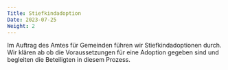 ```yaml
---
Title: Stiefkindadoption
Date: 2023-07-25
Weight: 2
---
```

Im Auftrag des Amtes für Gemeinden führen wir Stiefkindadoptionen durch. Wir klären ab ob die Voraussetzungen für eine Adoption gegeben sind und begleiten die Beteiligten in diesem Prozess.
